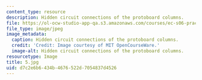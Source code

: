 ```yaml
---
content_type: resource
description: Hidden circuit connections of the protoboard columns.
file: https://ol-ocw-studio-app-qa.s3.amazonaws.com/courses/ec-s06-practical-electronics-fall-2004/d7c2e6b6434b4676522d7054837d4526_5.jpg
file_type: image/jpeg
image_metadata:
  caption: Hidden circuit connections of the protoboard columns.
  credit: 'Credit: Image courtesy of MIT OpenCourseWare.'
  image-alt: Hidden circuit connections of the protoboard columns.
resourcetype: Image
title: 5.jpg
uid: d7c2e6b6-434b-4676-522d-7054837d4526
---
```

